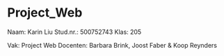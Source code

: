 # Project_Web
Naam:       Karin Liu
Stud.nr.:   500752743
Klas:       205

Vak:        Project Web
Docenten:   Barbara Brink, Joost Faber & Koop Reynders
